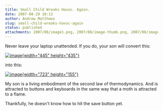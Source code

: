 ```yaml
---
title: Small Child Wreaks Havoc. Again.
date: 2007-08-29 10:13
author: Andrew Matthews
slug: small-child-wreaks-havoc-again
status: published
attachments: 2007/08/image1.png, 2007/08/image-thumb.png, 2007/08/image-thumb1.png, 2007/08/image.png
---
```


Never leave your laptop unattended. If you do, your son will convert this:

[![image]({static}2007/08/image-thumb.png){width="445" height="435"}]({static}2007/08/image.png)

into this:

[![image]({static}2007/08/image-thumb1.png){width="723" height="155"}]({static}2007/08/image1.png)



My son is a living embodiment of the second law of thermodynamics. And is attracted to buttons and keyboards in the same way that a moth is attracted to a flame.

Thankfully, he doesn't know how to hit the save button yet.
